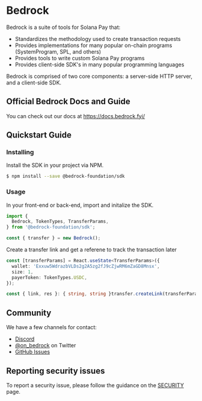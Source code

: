 # Bedrock
Bedrock is a suite of tools for Solana Pay that:

- Standardizes the methodology used to create transaction requests
- Provides implementations for many popular on-chain programs (SystemProgram, SPL, and others)
- Provides tools to write custom Solana Pay programs
- Provides client-side SDK's in many popular programming languages

Bedrock is comprised of two core components: a server-side HTTP server, and a client-side SDK. 

## Official Bedrock Docs and Guide

You can check out our docs at https://docs.bedrock.fyi/

## Quickstart Guide

### Installing

Install the SDK in your project via NPM.
```bash
$ npm install --save @bedrock-foundation/sdk
```

### Usage
In your front-end or back-end, import and initalize the SDK.
```ts
import {
  Bedrock, TokenTypes, TransferParams,
} from '@bedrock-foundation/sdk';

const { transfer } = new Bedrock();
```
Create a transfer link and get a referene to track the transaction later
```.ts
const [transferParams] = React.useState<TransferParams>({
  wallet: 'Exxuw5WdrazbVLDs2g2A5zg2fJ9cZjwRM6mZaGD8Mnsx',
  size: 1,
  payerToken: TokenTypes.USDC,
});

const { link, res }: { string, string }transfer.createLink(transferParams)
```







## Community

We have a few channels for contact:

- [Discord](https://discord.gg/on_bedrock)
- [@on_bedrock](https://twitter.com/on_bedrock) on Twitter
- [GitHub Issues](https://github.com/bedrock-foundation/bedrock/issues)


## Reporting security issues

To report a security issue, please follow the guidance on the [SECURITY](.github/SECURITY.md) page.
